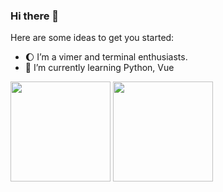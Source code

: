 
### Hi there 👋

Here are some ideas to get you started:

- 🌔 I’m a vimer and terminal enthusiasts.
- 🌱 I’m currently learning Python, Vue
<!--
- 🔭 I’m currently working on ...
- 👯 I’m looking to collaborate on ...
- 🤔 I’m looking for help with ...
- 💬 Ask me about ...
- 📫 How to reach me: ...
- 😄 Pronouns: ...
- ⚡ Fun fact: ...
-->

<p>
<img height="160" src="https://github-readme-stats.vercel.app/api?username=zlj-zz&count_private=true&show_icons=true)](https://github.com/zlj-zz/zlj-zz.github.io">

<img height="160" src="https://github-readme-stats.vercel.app/api/top-langs/?username=zlj-zz&layout=compact&langs_count=6&hide=html,Jupyter%20Notebook">
</p>
  
